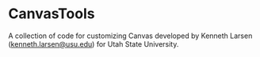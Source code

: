 CanvasTools
===========

A collection of code for customizing Canvas developed by Kenneth Larsen (kenneth.larsen@usu.edu) for Utah State University.

